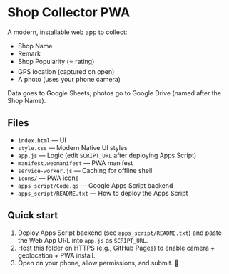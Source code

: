 # Shop Collector PWA

A modern, installable web app to collect:
- Shop Name
- Remark
- Shop Popularity (⭐ rating)
- GPS location (captured on open)
- A photo (uses your phone camera)

Data goes to Google Sheets; photos go to Google Drive (named after the Shop Name).

## Files
- `index.html` — UI
- `style.css` — Modern Native UI styles
- `app.js` — Logic (edit `SCRIPT_URL` after deploying Apps Script)
- `manifest.webmanifest` — PWA manifest
- `service-worker.js` — Caching for offline shell
- `icons/` — PWA icons
- `apps_script/Code.gs` — Google Apps Script backend
- `apps_script/README.txt` — How to deploy the Apps Script

## Quick start
1) Deploy Apps Script backend (see `apps_script/README.txt`) and paste the Web App URL into `app.js` as `SCRIPT_URL`.
2) Host this folder on HTTPS (e.g., GitHub Pages) to enable camera + geolocation + PWA install.
3) Open on your phone, allow permissions, and submit. 🎉
